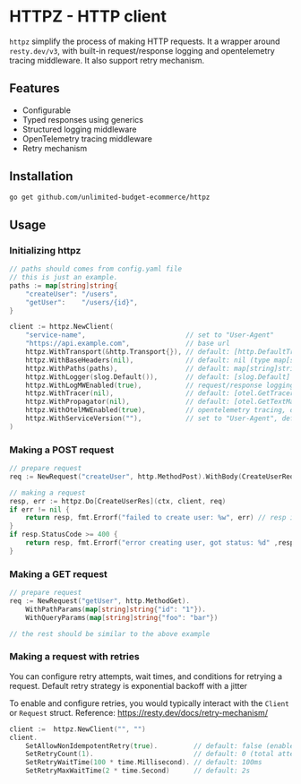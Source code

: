 # HTTPZ - HTTP client

`httpz` simplify the process of making HTTP requests. It a wrapper around `resty.dev/v3`, with built-in request/response logging and opentelemetry tracing middleware. It also support retry mechanism.

## Features

- Configurable
- Typed responses using generics
- Structured logging middleware
- OpenTelemetry tracing middleware
- Retry mechanism

## Installation

```sh
go get github.com/unlimited-budget-ecommerce/httpz
```

## Usage

### Initializing httpz

```go
// paths should comes from config.yaml file
// this is just an example.
paths := map[string]string{
	"createUser": "/users",
	"getUser":    "/users/{id}",
}

client := httpz.NewClient(
	"service-name",                         // set to "User-Agent"
	"https://api.example.com",              // base url
	httpz.WithTransport(&http.Transport{}), // default: [http.DefaultTransport]
	httpz.WithBaseHeaders(nil),             // default: nil (type map[string]string)
	httpz.WithPaths(paths),                 // default: map[string]string{}
	httpz.WithLogger(slog.Default()),       // default: [slog.Default]
	httpz.WithLogMWEnabled(true),           // request/response logging, default: false
	httpz.WithTracer(nil),                  // default: [otel.GetTracerProvider]
	httpz.WithPropagator(nil),              // default: [otel.GetTextMapPropagator]
	httpz.WithOtelMWEnabled(true),          // opentelemetry tracing, default: false
	httpz.WithServiceVersion(""),           // set to "User-Agent", default: ""
)
```

### Making a POST request

```go
// prepare request
req := NewRequest("createUser", http.MethodPost).WithBody(CreateUserReq{})

// making a request
resp, err := httpz.Do[CreateUserRes](ctx, client, req)
if err != nil {
	return resp, fmt.Errorf("failed to create user: %w", err) // resp is nil
}
if resp.StatusCode >= 400 {
	return resp, fmt.Errorf("error creating user, got status: %d" ,resp.StatusCode())
}
```

### Making a GET request

```go
// prepare request
req := NewRequest("getUser", http.MethodGet).
	WithPathParams(map[string]string{"id": "1"}).
	WithQueryParams(map[string]string{"foo": "bar"})

// the rest should be similar to the above example
```

### Making a request with retries

You can configure retry attempts, wait times, and conditions for retrying a request. Default retry strategy is exponential backoff with a jitter

To enable and configure retries, you would typically interact with the `Client` or `Request` struct. Reference: https://resty.dev/docs/retry-mechanism/

```go
client :=  httpz.NewClient("", "")
client.
	SetAllowNonIdempotentRetry(true).         // default: false (enable retry for POST request)
	SetRetryCount(1).                         // default: 0 (total attempt = initial attempt + retry count)
	SetRetryWaitTime(100 * time.Millisecond). // default: 100ms
	SetRetryMaxWaitTime(2 * time.Second)      // default: 2s
```
